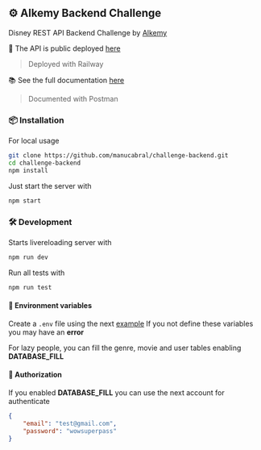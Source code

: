 ## ⚙️ Alkemy Backend Challenge

Disney REST API Backend Challenge by [Alkemy](https://www.alkemy.org/)

🚀 The API is public deployed [here](https://disney-challenge.up.railway.app/)
> Deployed with Railway

📚 See the full documentation [here](https://documenter.getpostman.com/view/11661322/2s7YfU8YVy)
> Documented with Postman

### 📦 Installation
For local usage
```bash
git clone https://github.com/manucabral/challenge-backend.git
cd challenge-backend
npm install
```
Just start the server with
```bash
npm start
```


### 🛠 Development
Starts livereloading server with
```bash
npm run dev
```
Run all tests with
```bash
npm run test
```
#### 📝 Environment variables
Create a `.env` file using the next [example](https://github.com/manucabral/challenge-backend/blob/main/.env.example)
If you not define these variables you may have an **error**

For lazy people, you can fill the genre, movie and user tables enabling **DATABASE_FILL**

#### 🔐 Authorization
If you enabled **DATABASE_FILL** you can use the next account for authenticate
```json
{
    "email": "test@gmail.com",
    "password": "wowsuperpass"
}
```